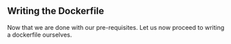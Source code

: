 ## Writing the Dockerfile
Now that we are done with our pre-requisites. Let us now proceed to writing a dockerfile ourselves. 


